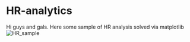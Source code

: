 # HR-analytics
Hi guys and gals. Here some sample of HR analysis solved via matplotlib
![HR_sample](https://github.com/user-attachments/assets/c5975dbf-c011-42c6-ae1f-52279cc4c52d)


